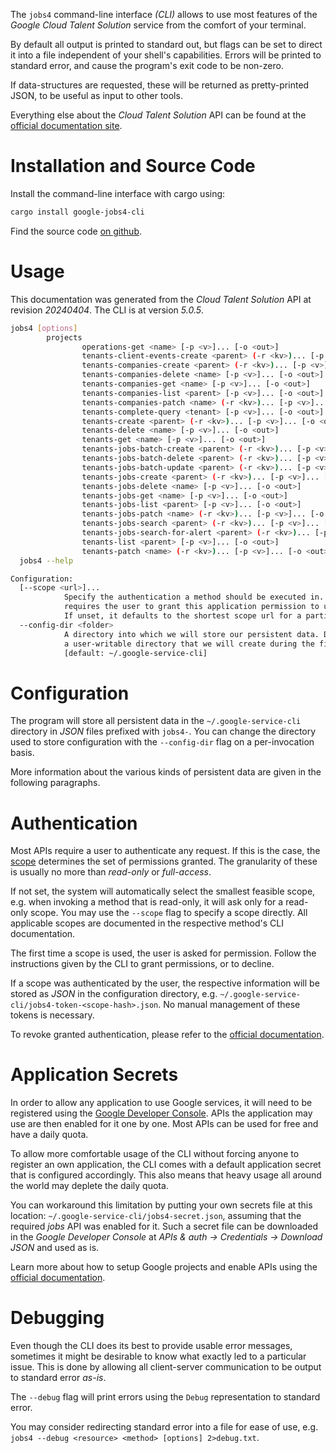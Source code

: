 <!---
DO NOT EDIT !
This file was generated automatically from 'src/generator/templates/cli/README.md.mako'
DO NOT EDIT !
-->
The `jobs4` command-line interface *(CLI)* allows to use most features of the *Google Cloud Talent Solution* service from the comfort of your terminal.

By default all output is printed to standard out, but flags can be set to direct it into a file independent of your shell's
capabilities. Errors will be printed to standard error, and cause the program's exit code to be non-zero.

If data-structures are requested, these will be returned as pretty-printed JSON, to be useful as input to other tools.

Everything else about the *Cloud Talent Solution* API can be found at the
[official documentation site](https://cloud.google.com/talent-solution/job-search/docs/).

# Installation and Source Code

Install the command-line interface with cargo using:

```bash
cargo install google-jobs4-cli
```

Find the source code [on github](https://github.com/Byron/google-apis-rs/tree/main/gen/jobs4-cli).

# Usage

This documentation was generated from the *Cloud Talent Solution* API at revision *20240404*. The CLI is at version *5.0.5*.

```bash
jobs4 [options]
        projects
                operations-get <name> [-p <v>]... [-o <out>]
                tenants-client-events-create <parent> (-r <kv>)... [-p <v>]... [-o <out>]
                tenants-companies-create <parent> (-r <kv>)... [-p <v>]... [-o <out>]
                tenants-companies-delete <name> [-p <v>]... [-o <out>]
                tenants-companies-get <name> [-p <v>]... [-o <out>]
                tenants-companies-list <parent> [-p <v>]... [-o <out>]
                tenants-companies-patch <name> (-r <kv>)... [-p <v>]... [-o <out>]
                tenants-complete-query <tenant> [-p <v>]... [-o <out>]
                tenants-create <parent> (-r <kv>)... [-p <v>]... [-o <out>]
                tenants-delete <name> [-p <v>]... [-o <out>]
                tenants-get <name> [-p <v>]... [-o <out>]
                tenants-jobs-batch-create <parent> (-r <kv>)... [-p <v>]... [-o <out>]
                tenants-jobs-batch-delete <parent> (-r <kv>)... [-p <v>]... [-o <out>]
                tenants-jobs-batch-update <parent> (-r <kv>)... [-p <v>]... [-o <out>]
                tenants-jobs-create <parent> (-r <kv>)... [-p <v>]... [-o <out>]
                tenants-jobs-delete <name> [-p <v>]... [-o <out>]
                tenants-jobs-get <name> [-p <v>]... [-o <out>]
                tenants-jobs-list <parent> [-p <v>]... [-o <out>]
                tenants-jobs-patch <name> (-r <kv>)... [-p <v>]... [-o <out>]
                tenants-jobs-search <parent> (-r <kv>)... [-p <v>]... [-o <out>]
                tenants-jobs-search-for-alert <parent> (-r <kv>)... [-p <v>]... [-o <out>]
                tenants-list <parent> [-p <v>]... [-o <out>]
                tenants-patch <name> (-r <kv>)... [-p <v>]... [-o <out>]
  jobs4 --help

Configuration:
  [--scope <url>]...
            Specify the authentication a method should be executed in. Each scope
            requires the user to grant this application permission to use it.
            If unset, it defaults to the shortest scope url for a particular method.
  --config-dir <folder>
            A directory into which we will store our persistent data. Defaults to
            a user-writable directory that we will create during the first invocation.
            [default: ~/.google-service-cli]

```

# Configuration

The program will store all persistent data in the `~/.google-service-cli` directory in *JSON* files prefixed with `jobs4-`.  You can change the directory used to store configuration with the `--config-dir` flag on a per-invocation basis.

More information about the various kinds of persistent data are given in the following paragraphs.

# Authentication

Most APIs require a user to authenticate any request. If this is the case, the [scope][scopes] determines the 
set of permissions granted. The granularity of these is usually no more than *read-only* or *full-access*.

If not set, the system will automatically select the smallest feasible scope, e.g. when invoking a
method that is read-only, it will ask only for a read-only scope. 
You may use the `--scope` flag to specify a scope directly. 
All applicable scopes are documented in the respective method's CLI documentation.

The first time a scope is used, the user is asked for permission. Follow the instructions given 
by the CLI to grant permissions, or to decline.

If a scope was authenticated by the user, the respective information will be stored as *JSON* in the configuration
directory, e.g. `~/.google-service-cli/jobs4-token-<scope-hash>.json`. No manual management of these tokens
is necessary.

To revoke granted authentication, please refer to the [official documentation][revoke-access].

# Application Secrets

In order to allow any application to use Google services, it will need to be registered using the 
[Google Developer Console][google-dev-console]. APIs the application may use are then enabled for it
one by one. Most APIs can be used for free and have a daily quota.

To allow more comfortable usage of the CLI without forcing anyone to register an own application, the CLI
comes with a default application secret that is configured accordingly. This also means that heavy usage
all around the world may deplete the daily quota.

You can workaround this limitation by putting your own secrets file at this location: 
`~/.google-service-cli/jobs4-secret.json`, assuming that the required *jobs* API 
was enabled for it. Such a secret file can be downloaded in the *Google Developer Console* at 
*APIs & auth -> Credentials -> Download JSON* and used as is.

Learn more about how to setup Google projects and enable APIs using the [official documentation][google-project-new].


# Debugging

Even though the CLI does its best to provide usable error messages, sometimes it might be desirable to know
what exactly led to a particular issue. This is done by allowing all client-server communication to be 
output to standard error *as-is*.

The `--debug` flag will print errors using the `Debug` representation to standard error.

You may consider redirecting standard error into a file for ease of use, e.g. `jobs4 --debug <resource> <method> [options] 2>debug.txt`.


[scopes]: https://developers.google.com/+/api/oauth#scopes
[revoke-access]: http://webapps.stackexchange.com/a/30849
[google-dev-console]: https://console.developers.google.com/
[google-project-new]: https://developers.google.com/console/help/new/
